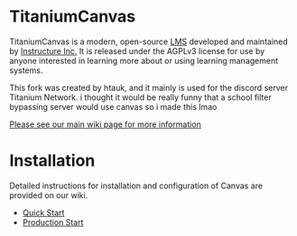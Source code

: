 TitaniumCanvas
======

TitaniumCanvas is a modern, open-source [LMS](https://en.wikipedia.org/wiki/Learning_management_system)
developed and maintained by [Instructure Inc.](https://www.instructure.com/) It is released under the
AGPLv3 license for use by anyone interested in learning more about or using
learning management systems.

This fork was created by htauk, and it mainly is used for the discord server Titanium Network. i thought it would be really funny that a school filter bypassing server would use canvas so i made this lmao

[Please see our main wiki page for more information](http://github.com/htauk/TitaniumCanvas/wiki)

Installation
=======

Detailed instructions for installation and configuration of Canvas are provided
on our wiki.

 * [Quick Start](http://github.com/instructure/canvas-lms/wiki/Quick-Start)
 * [Production Start](http://github.com/instructure/canvas-lms/wiki/Production-Start)
